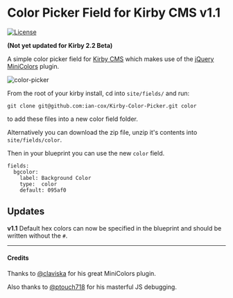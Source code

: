 # Color Picker Field for Kirby CMS v1.1
[![License](https://poser.pugx.org/laravel/framework/license.svg)](http://opensource.org/licenses/MIT)

**(Not yet updated for Kirby 2.2 Beta)**

A simple color picker field for [Kirby CMS](http://getkirby.com/) which makes use of the [jQuery MiniColors](https://github.com/claviska/jquery-miniColors/) plugin.


![color-picker](https://cloud.githubusercontent.com/assets/4325127/6277766/9867c910-b85f-11e4-885c-b67b387552cb.gif)

From the root of your kirby install, cd into `site/fields/` and run: 

`git clone git@github.com:ian-cox/Kirby-Color-Picker.git color` 

to add these files into a new color field folder.

Alternatively you can download the zip file, unzip it's contents into `site/fields/color`.

Then in your blueprint you can use the new `color` field.

```
fields:
  bgcolor:
    label: Background Color
    type:  color
    default: 095af0
```

## Updates
**v1.1** Default hex colors can now be specified in the blueprint and should be written without the `#`.

---

#### Credits
Thanks to [@claviska](https://github.com/claviska) for his great MiniColors plugin.

Also thanks to [@ptouch718](https://github.com/ptouch718) for his masterful JS debugging.
